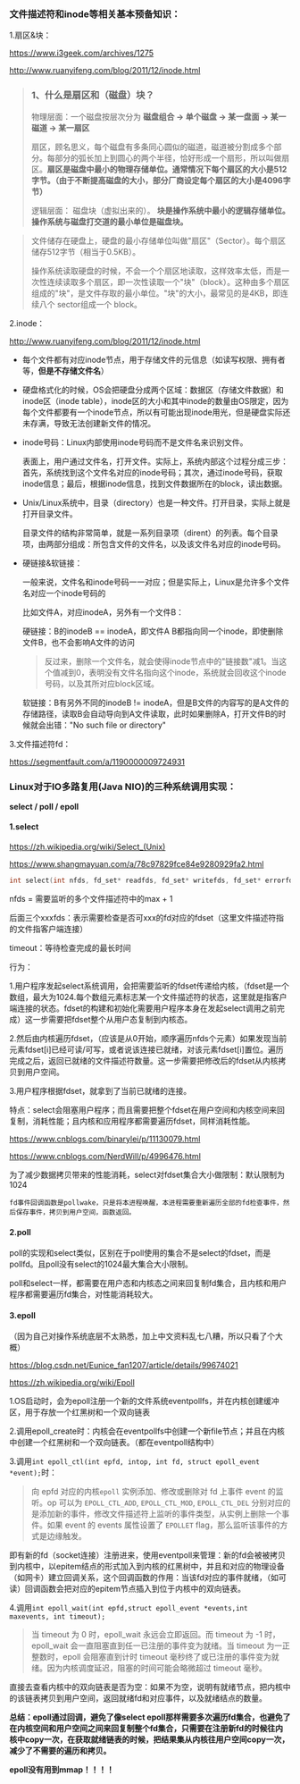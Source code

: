### 文件描述符和inode等相关基本预备知识：

1.扇区&块：

https://www.i3geek.com/archives/1275

http://www.ruanyifeng.com/blog/2011/12/inode.html

> ### 1、什么是扇区和（磁盘）块？
>
> 物理层面：一个磁盘按层次分为 **磁盘组合 -> 单个磁盘 -> 某一盘面 -> 某一磁道 -> 某一扇区**
>
> 扇区，顾名思义，每个磁盘有多条同心圆似的磁道，磁道被分割成多个部分。每部分的弧长加上到圆心的两个半径，恰好形成一个扇形，所以叫做扇区。**扇区是磁盘中最小的物理存储单位。通常情况下每个扇区的大小是512字节。（由于不断提高磁盘的大小，部分厂商设定每个扇区的大小是4096字节）**
>
> 逻辑层面： 磁盘块（虚拟出来的）。 **块是操作系统中最小的逻辑存储单位。操作系统与磁盘打交道的最小单位是磁盘块。**

> 文件储存在硬盘上，硬盘的最小存储单位叫做"扇区"（Sector）。每个扇区储存512字节（相当于0.5KB）。
>
> 操作系统读取硬盘的时候，不会一个个扇区地读取，这样效率太低，而是一次性连续读取多个扇区，即一次性读取一个"块"（block）。这种由多个扇区组成的"块"，是文件存取的最小单位。"块"的大小，最常见的是4KB，即连续八个 sector组成一个 block。

2.inode：

http://www.ruanyifeng.com/blog/2011/12/inode.html

- 每个文件都有对应inode节点，用于存储文件的元信息（如读写权限、拥有者等，**但是不存储文件名**）

- 硬盘格式化的时候，OS会把硬盘分成两个区域：数据区（存储文件数据）和inode区（inode table），inode区的大小和其中inode的数量由OS限定，因为每个文件都要有一个inode节点，所以有可能出现inode用光，但是硬盘实际还未存满，导致无法创建新文件的情况。

- inode号码：Linux内部使用inode号码而不是文件名来识别文件。

  表面上，用户通过文件名，打开文件。实际上，系统内部这个过程分成三步：首先，系统找到这个文件名对应的inode号码；其次，通过inode号码，获取inode信息；最后，根据inode信息，找到文件数据所在的block，读出数据。

- Unix/Linux系统中，目录（directory）也是一种文件。打开目录，实际上就是打开目录文件。

  目录文件的结构非常简单，就是一系列目录项（dirent）的列表。每个目录项，由两部分组成：所包含文件的文件名，以及该文件名对应的inode号码。

- 硬链接&软链接：

  一般来说，文件名和inode号码一一对应；但是实际上，Linux是允许多个文件名对应一个inode号码的

  比如文件A，对应inodeA，另外有一个文件B：

  硬链接：B的inodeB == inodeA，即文件A B都指向同一个inode，即使删除文件B，也不会影响A文件的访问

  > 反过来，删除一个文件名，就会使得inode节点中的"链接数"减1。当这个值减到0，表明没有文件名指向这个inode，系统就会回收这个inode号码，以及其所对应block区域。

  软链接：B有另外不同的inodeB != inodeA，但是B文件的内容写的是A文件的存储路径，读取B会自动导向到A文件读取，此时如果删除A，打开文件B的时候就会出错："No such file or directory"

3.文件描述符fd：

https://segmentfault.com/a/1190000009724931

### Linux对于IO多路复用(Java NIO)的三种系统调用实现：

**select / poll / epoll**

#### 1.select

https://zh.wikipedia.org/wiki/Select_(Unix)

https://www.shangmayuan.com/a/78c97829fce84e9280929fa2.html

```c
int select(int nfds, fd_set* readfds, fd_set* writefds, fd_set* errorfds, struct timeval* timeout);//select系统调用
```

nfds = 需要监听的多个文件描述符中的max + 1

后面三个xxxfds：表示需要检查是否可xxx的fd对应的fdset（这里文件描述符指的文件指客户端连接）

timeout：等待检查完成的最长时间

行为：

1.用户程序发起select系统调用，会把需要监听的fdset传递给内核，（fdset是一个数组，最大为1024.每个数组元素标志某一个文件描述符的状态，这里就是指客户端连接的状态。fdset的构建和初始化需要用户程序本身在发起select调用之前完成）这一步需要把fdset整个从用户态复制到内核态。

2.然后由内核遍历fdset，（应该是从0开始，顺序遍历nfds个元素）如果发现当前元素fdset[i]已经可读/可写，或者说该连接已就绪，对该元素fdset[i]置位。遍历完成之后，返回已就绪的文件描述符数量。这一步需要把修改后的fdset从内核拷贝到用户空间。

3.用户程序根据fdset，就拿到了当前已就绪的连接。

特点：select会阻塞用户程序；而且需要把整个fdset在用户空间和内核空间来回复制，消耗性能；且内核和应用程序都需要遍历fdset，同样消耗性能。

https://www.cnblogs.com/binarylei/p/11130079.html

https://www.cnblogs.com/NerdWill/p/4996476.html

为了减少数据拷贝带来的性能消耗，select对fdset集合大小做限制：默认限制为1024

`fd事件回调函数是pollwake，只是将本进程唤醒，本进程需要重新遍历全部的fd检查事件，然后保存事件，拷贝到用户空间，函数返回。`

#### 2.poll

poll的实现和select类似，区别在于poll使用的集合不是select的fdset，而是pollfd。且poll没有select的1024最大集合大小限制。

poll和select一样，都需要在用户态和内核态之间来回复制fd集合，且内核和用户程序都需要遍历fd集合，对性能消耗较大。

#### 3.epoll

（因为自己对操作系统底层不太熟悉，加上中文资料乱七八糟，所以只看了个大概）

https://blog.csdn.net/Eunice_fan1207/article/details/99674021

https://zh.wikipedia.org/wiki/Epoll

1.OS启动时，会为epoll注册一个新的文件系统eventpollfs，并在内核创建缓冲区，用于存放一个红黑树和一个双向链表

2.调用epoll_create时：内核会在eventpollfs中创建一个新file节点；并且在内核中创建一个红黑树和一个双向链表。（都在eventpoll结构中）

3.调用`int epoll_ctl(int epfd, intop, int fd, struct epoll_event *event);`时：

> 向 epfd 对应的内核`epoll` 实例添加、修改或删除对 fd 上事件 event 的监听。op 可以为 `EPOLL_CTL_ADD`, `EPOLL_CTL_MOD`, `EPOLL_CTL_DEL` 分别对应的是添加新的事件，修改文件描述符上监听的事件类型，从实例上删除一个事件。如果 event 的 events 属性设置了 `EPOLLET` flag，那么监听该事件的方式是边缘触发。

即有新的fd（socket连接）注册进来，使用eventpoll来管理：新的fd会被被拷贝到内核中，以epitem结点的形式加入到内核的红黑树中，并且和对应的物理设备（如网卡）建立回调关系，这个回调函数的作用：当该fd对应的事件就绪，（如可读）回调函数会把对应的epitem节点插入到位于内核中的双向链表。

4.调用`int epoll_wait(int epfd,struct epoll_event *events,int maxevents, int timeout);`

> 当 timeout 为 0 时，epoll_wait 永远会立即返回。而 timeout 为 -1 时，epoll_wait 会一直阻塞直到任一已注册的事件变为就绪。当 timeout 为一正整数时，epoll 会阻塞直到计时 timeout 毫秒终了或已注册的事件变为就绪。因为内核调度延迟，阻塞的时间可能会略微超过 timeout 毫秒。

直接去查看内核中的双向链表是否为空：如果不为空，说明有就绪节点，把内核中的该链表拷贝到用户空间，返回就绪fd和对应事件，以及就绪结点的数量。

**总结：epoll通过回调，避免了像select epoll那样需要多次遍历fd集合，也避免了在内核空间和用户空间之间来回复制整个fd集合，只需要在注册新fd的时候往内核中copy一次，在获取就绪链表的时候，把结果集从内核往用户空间copy一次，减少了不需要的遍历和拷贝。**

**epoll没有用到mmap！！！！**



### 